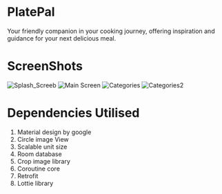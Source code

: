 # PlatePal
Your friendly companion in your cooking journey, offering inspiration and guidance for your next delicious meal.

# ScreenShots
![Splash_Screeb](https://user-images.githubusercontent.com/70134825/235660676-727bd8ab-c6ed-4514-b95d-94275df2eb3e.png)
![Main Screen](https://user-images.githubusercontent.com/70134825/235660703-8c60f15f-2b7b-4536-b48c-1010016616f6.png)
![Categories](https://user-images.githubusercontent.com/70134825/235660722-0c7a4add-de05-4b63-8965-ee373884db2e.png)
![Categories2](https://user-images.githubusercontent.com/70134825/235660743-8a5e57f8-c5d6-4ed0-bb8e-1c8dfa62afad.png)

# Dependencies Utilised
1. Material design by google
2. Circle image View
3. Scalable unit size
4. Room database
5. Crop image library
6. Coroutine core
7. Retrofit
8. Lottie library
